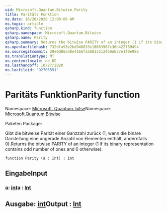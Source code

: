```yaml
---
uid: Microsoft.Quantum.Bitwise.Parity
title: Paritäts Funktion
ms.date: 10/26/2020 12:00:00 AM
ms.topic: article
qsharp.kind: function
qsharp.namespace: Microsoft.Quantum.Bitwise
qsharp.name: Parity
qsharp.summary: Returns the bitwise PARITY of an integer (1 if its binary representation contains odd number of ones and 0 otherwise).
ms.openlocfilehash: 732dfa93e2bd946833e18663567c36d422789494
ms.sourcegitcommit: 29e0d88a30e4166fa580132124b0eb57e1f0e986
ms.translationtype: MT
ms.contentlocale: de-DE
ms.lasthandoff: 10/27/2020
ms.locfileid: "92705591"
---
```

# <a name="parity-function"></a><span data-ttu-id="9ebd4-102">Paritäts Funktion</span><span class="sxs-lookup"><span data-stu-id="9ebd4-102">Parity function</span></span>

<span data-ttu-id="9ebd4-103">Namespace: [Microsoft. Quantum. bitse](xref:Microsoft.Quantum.Bitwise)</span><span class="sxs-lookup"><span data-stu-id="9ebd4-103">Namespace: [Microsoft.Quantum.Bitwise](xref:Microsoft.Quantum.Bitwise)</span></span>

<span data-ttu-id="9ebd4-104">Paketen [](https://nuget.org/packages/)</span><span class="sxs-lookup"><span data-stu-id="9ebd4-104">Package: [](https://nuget.org/packages/)</span></span>


<span data-ttu-id="9ebd4-105">Gibt die bitweise Parität einer Ganzzahl zurück (1, wenn die binäre Darstellung eine ungerade Anzahl von Elementen enthält, andernfalls 0).</span><span class="sxs-lookup"><span data-stu-id="9ebd4-105">Returns the bitwise PARITY of an integer (1 if its binary representation contains odd number of ones and 0 otherwise).</span></span>

```qsharp
function Parity (a : Int) : Int
```


## <a name="input"></a><span data-ttu-id="9ebd4-106">Eingabe</span><span class="sxs-lookup"><span data-stu-id="9ebd4-106">Input</span></span>

### <a name="a--int"></a><span data-ttu-id="9ebd4-107">a: [int](xref:microsoft.quantum.lang-ref.int)</span><span class="sxs-lookup"><span data-stu-id="9ebd4-107">a : [Int](xref:microsoft.quantum.lang-ref.int)</span></span>





## <a name="output--int"></a><span data-ttu-id="9ebd4-108">Ausgabe: [int](xref:microsoft.quantum.lang-ref.int)</span><span class="sxs-lookup"><span data-stu-id="9ebd4-108">Output : [Int](xref:microsoft.quantum.lang-ref.int)</span></span>

